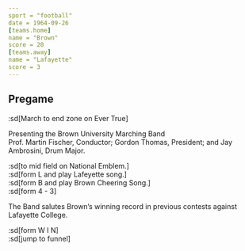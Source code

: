```yaml
---
sport = "football"
date = 1964-09-26
[teams.home]
name = "Brown"
score = 20
[teams.away]
name = "Lafayette"
score = 3
---
```


## Pregame

:sd[March to end zone on Ever True]

Presenting the Brown University Marching Band\
Prof. Martin Fischer, Conductor; Gordon Thomas, President; and Jay Ambrosini, Drum Major.

:sd[to mid field on National Emblem.]\
:sd[form L and play Lafeyette song.]\
:sd[form B and play Brown Cheering Song.]\
:sd[form 4 - 3]

The Band salutes Brown’s winning record in previous contests against Lafayette College.

:sd[form W I N]\
:sd[jump to funnel]
